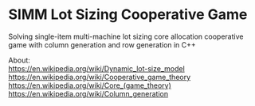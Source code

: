 # SIMM Lot Sizing Cooperative Game
Solving single-item multi-machine lot sizing core allocation cooperative game with column generation and row generation in C++  

About:  
https://en.wikipedia.org/wiki/Dynamic_lot-size_model  
https://en.wikipedia.org/wiki/Cooperative_game_theory  
https://en.wikipedia.org/wiki/Core_(game_theory)  
https://en.wikipedia.org/wiki/Column_generation  
